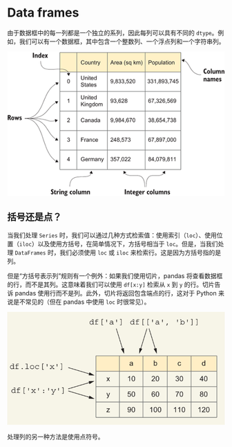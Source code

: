 # Data frames

由于数据框中的每一列都是一个独立的系列，因此每列可以具有不同的 `dtype`。例如，我们可以有一个数据框，其中包含一个整数列、一个浮点列和一个字符串列。

![A pandas data frame](../IMAGES/2-1.png)

## 括号还是点？

当我们处理 `Series` 时，我们可以通过几种方式检索值：使用索引（`loc`）、使用位置（`iloc`）以及使用方括号，在简单情况下，方括号相当于 `loc`。但是，当我们处理 `DataFrames` 时，我们必须使用 `loc` 或 `iloc` 来检索行。这是因为方括号指的是列。

但是“方括号表示列”规则有一个例外：如果我们使用切片，pandas 将查看数据框的行，而不是其列。这意味着我们可以使用 `df[x:y]` 检索从 `x` 到 `y` 的行。切片告诉 pandas 使用行而不是列。此外，切片将返回包含端点的行，这对于 Python 来说是不常见的（但在 pandas 中使用 `loc` 时很常见）。

![括号还是点](../IMAGES/2-1-1.png)

处理列的另一种方法是使用点符号。
